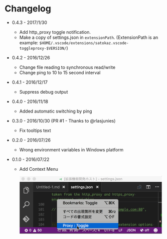 ﻿# Changelog

* 0.4.3 - 2017/1/30
  * Add http_proxy toggle notification. 
  * Make a copy of settings.json in `extensionPath`. (ExtensionPath is an example: `$HOME/.vscode/extensions/satokaz.vscode-toggleproxy-$VERSION/`)
  
* 0.4.2 - 2016/12/26
  * Change file reading to synchronous read/write
  * Change ping to 10 to 15 second interval

* 0.4.1 - 2016/12/17
  * Suppress debug output

* 0.4.0 - 2016/11/18
  * Added automatic switching by ping

* 0.3.0 - 2016/10/30 (PR #1 - Thanks to @rlasjunies)
  * Fix tooltips text 

* 0.2.0 - 2016/07/26 
  * Wrong environment variables in Windows platform

* 0.1.0 - 2016/07/22 
  * Add Context Menu

    ![alt](images/proxy_context.gif)
